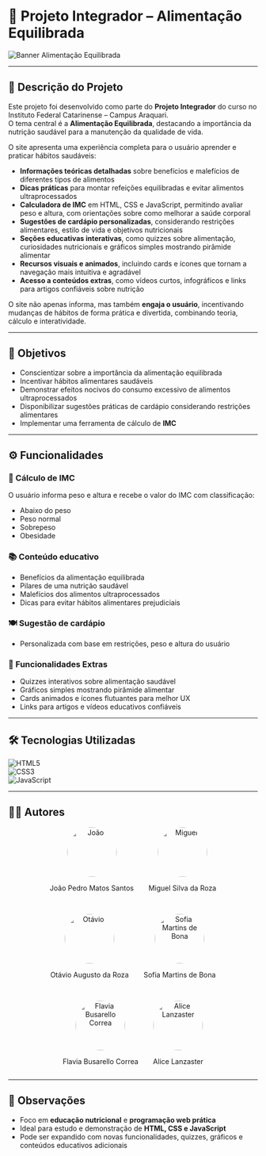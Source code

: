 # 🌱 Projeto Integrador – Alimentação Equilibrada

![Banner Alimentação Equilibrada](https://media.giphy.com/media/3oEduNqg9m7v0m5t6g/giphy.gif)

---

## 📌 Descrição do Projeto
Este projeto foi desenvolvido como parte do **Projeto Integrador** do curso no Instituto Federal Catarinense – Campus Araquari.  
O tema central é a **Alimentação Equilibrada**, destacando a importância da nutrição saudável para a manutenção da qualidade de vida.  

O site apresenta uma experiência completa para o usuário aprender e praticar hábitos saudáveis:  
- **Informações teóricas detalhadas** sobre benefícios e malefícios de diferentes tipos de alimentos  
- **Dicas práticas** para montar refeições equilibradas e evitar alimentos ultraprocessados  
- **Calculadora de IMC** em HTML, CSS e JavaScript, permitindo avaliar peso e altura, com orientações sobre como melhorar a saúde corporal  
- **Sugestões de cardápio personalizadas**, considerando restrições alimentares, estilo de vida e objetivos nutricionais  
- **Seções educativas interativas**, como quizzes sobre alimentação, curiosidades nutricionais e gráficos simples mostrando pirâmide alimentar  
- **Recursos visuais e animados**, incluindo cards e ícones que tornam a navegação mais intuitiva e agradável  
- **Acesso a conteúdos extras**, como vídeos curtos, infográficos e links para artigos confiáveis sobre nutrição  

O site não apenas informa, mas também **engaja o usuário**, incentivando mudanças de hábitos de forma prática e divertida, combinando teoria, cálculo e interatividade.

---

## 🎯 Objetivos
- Conscientizar sobre a importância da alimentação equilibrada  
- Incentivar hábitos alimentares saudáveis  
- Demonstrar efeitos nocivos do consumo excessivo de alimentos ultraprocessados  
- Disponibilizar sugestões práticas de cardápio considerando restrições alimentares  
- Implementar uma ferramenta de cálculo de **IMC**  

---

## ⚙️ Funcionalidades
### 🧮 Cálculo de IMC
O usuário informa peso e altura e recebe o valor do IMC com classificação:  
- Abaixo do peso  
- Peso normal  
- Sobrepeso  
- Obesidade  

### 📚 Conteúdo educativo
- Benefícios da alimentação equilibrada  
- Pilares de uma nutrição saudável  
- Malefícios dos alimentos ultraprocessados  
- Dicas para evitar hábitos alimentares prejudiciais  

### 🍽️ Sugestão de cardápio
- Personalizada com base em restrições, peso e altura do usuário  

### 📝 Funcionalidades Extras
- Quizzes interativos sobre alimentação saudável  
- Gráficos simples mostrando pirâmide alimentar  
- Cards animados e ícones flutuantes para melhor UX  
- Links para artigos e vídeos educativos confiáveis  

---

## 🛠️ Tecnologias Utilizadas
![HTML5](https://img.shields.io/badge/HTML5-%23E34F26?style=for-the-badge&logo=html5&logoColor=white)  
![CSS3](https://img.shields.io/badge/CSS3-%231572B6?style=for-the-badge&logo=css3&logoColor=white)  
![JavaScript](https://img.shields.io/badge/JavaScript-%23F7DF1E?style=for-the-badge&logo=javascript&logoColor=black)  

---

## 👩‍💻 Autores

<div style="display: flex; justify-content: center; gap: 30px; align-items: center; flex-wrap: wrap;">

  <div style="text-align: center;">
    <img src="./assets/joao.jpeg" alt="João" width="100" height="100" style="border-radius: 50%;">
    <p>João Pedro Matos Santos</p>
  </div>

  <div style="text-align: center;">
    <img src="./assets/miguel.jpeg" alt="Miguel" width="100" height="100" style="border-radius: 50%;">
    <p>Miguel Silva da Roza</p>
  </div>

  <div style="text-align: center;">
    <img src="./assets/otavio.jpeg" alt="Otávio" width="100" height="100" style="border-radius: 50%;">
    <p>Otávio Augusto da Roza</p>
  </div>
    <div style="text-align: center;">
    <img src="./assets/sofia.jpeg" alt="Sofia Martins de Bona" width="100" height="100" style="border-radius: 50%;">
    <p>Sofia Martins de Bona</p>
  </div>
    <div style="text-align: center;">
    <img src="./assets/Flavia.jpeg" alt="Flavia Busarello Correa" width="100" height="100" style="border-radius: 50%;">
    <p>Flavia Busarello Correa</p>
  </div>
    <div style="text-align: center;">
    <img src="./assets/Alice.jpeg" alt="Alice Lanzaster" width="100" height="100" style="border-radius: 50%;">
    <p>Alice Lanzaster</p>
  </div>

</div>

---

## 📌 Observações
- Foco em **educação nutricional** e **programação web prática**  
- Ideal para estudo e demonstração de **HTML, CSS e JavaScript**  
- Pode ser expandido com novas funcionalidades, quizzes, gráficos e conteúdos educativos adicionais
